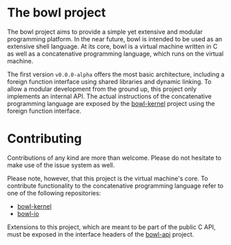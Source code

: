 # The bowl project

The bowl project aims to provide a simple yet extensive and modular programming platform. 
In the near future, bowl is intended to be used as an extensive shell language.
At its core, bowl is a virtual machine written in C as well as a concatenative programming language, which runs on the virtual machine.

The first version `v0.0.0-alpha` offers the most basic architecture, including a foreign function interface using shared libraries and dynamic linking.
To allow a modular development from the ground up, this project only implements an internal API. 
The actual instructions of the concatenative programming language are exposed by the [bowl-kernel](https://github.com/kuchenkruste/bowl-kernel) project using the foreign function interface.

# Contributing

Contributions of any kind are more than welcome. Please do not hesitate to make use of the issue system as well.

Please note, however, that this project is the virtual machine's core. To contribute functionality to the concatenative programming language refer to one of the following repositories:

* [bowl-kernel](https://github.com/kuchenkruste/bowl-kernel)
* [bowl-io](https://github.com/kuchenkruste/bowl-io)

Extensions to this project, which are meant to be part of the public C API, must be exposed in the interface headers of the [bowl-api](https://github.com/kuchenkruste/bowl-api) project.
